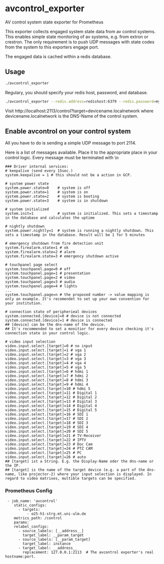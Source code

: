 # avcontrol_exporter
AV control system state exporter for Prometheus

This exporter collects engaged system state data from av control systems. This enables simple state monitoring of av systems, e.g. from extron or crestron.
The only requirement is to push UDP messages with state codes from the system to this exporters engage port.

The engaged data is cached within a redis database.

## Usage

```sh
./avcontrol_exporter
```

Regulary, you should specify your redis host,  password, and database.
```sh
./avcontrol_exporter --redis.address=redishost:6379 --redis.password=my-pass --redis.db=0
```

Visit http://localhost:2113/control?target=devicename.localnetwork where devicename.localnetwork is the DNS-Name of the control system.

## Enable avcontrol on your control system
All you have to do is sending a simple UDP message to port 2114.

Here is a list of messages available. Place it  to the appropriate place in your control logic.
Every message must be terminated with \n

```
### Driver internal services:
# keepalive (send every 15sec.)
system.keepalive = 1 # this should not be a action in GCP.

# system power state
system.power.state=0	# system is off
system.power.state=1	# system is on
system.power.state=2    # system is booting
system.power.state=3	# system is in shutdown

# system initialized
system.init=1           # system is initialized. This sets a timestamp in the database and calculates the uptime

# nightly shutdown
system.power.nightly=1  # system is running a nightly shutdown. This sets a timestamp in the database. Result will be 1 for 5 minutes

# emergency shutdown from fire detection unit
system.firealarm.state=1 # ok
system.firealarm.state=2 # alarm
system.firealarm.state=3 # emergency shutdown active

# touchpanel page select
system.touchpanel.page=0 # off
system.touchpanel.page=1 # presentation
system.touchpanel.page=2 # video
system.touchpanel.page=3 # audio
system.touchpanel.page=4 # lights
...
system.touchpanel.page=n # the proposed number -> value mapping is only an example. It's recomendet to set up your own convention for your institution.

# connection state of peripherieal devices
system.connected.[device]=0 # device is not connected
system.connected.[device]=1 # device is connected
## [device] can be the dns-name of the device.
## It's recommended to set a monitior for every device checking it's connection state in your control logic.

# video input selection
video.input.select.[target]=0 # no input
video.input.select.[target]=1 # vga 1
video.input.select.[target]=2 # vga 2
video.input.select.[target]=3 # vga 3
video.input.select.[target]=4 # vga 4
video.input.select.[target]=5 # vga 5
video.input.select.[target]=6 # hdmi 1
video.input.select.[target]=7 # hdmi 2
video.input.select.[target]=8 # hdmi 3
video.input.select.[target]=9 # hdmi 4
video.input.select.[target]=10 # hdmi 5
video.input.select.[target]=11 # Digital 1
video.input.select.[target]=12 # Digital 2
video.input.select.[target]=13 # Digital 3
video.input.select.[target]=14 # Digital 4
video.input.select.[target]=15 # Digital 5
video.input.select.[target]=16 # SDI 1
video.input.select.[target]=17 # SDI 2
video.input.select.[target]=18 # SDI 3
video.input.select.[target]=19 # SDI 4
video.input.select.[target]=20 # SDI 5
video.input.select.[target]=21 # TV-Receiver
video.input.select.[target]=22 # IPTV
video.input.select.[target]=23 # Doc Cam
video.input.select.[target]=24 # PTZ CAM
video.input.select.[target]=25 # PC
video.input.select.[target]=26 # auto
## [target] ist a String. E.g. the Display-Name oder the dns-name or the IP.
## [target] is the name of the target device (e.g. a part of the dns-name, like projector-2) where your input selection is displayed. In regard to video matrixes, multible targets can be specified.

```

### Prometheus Config
```
 - job_name: 'avcontrol'
    static_configs:
      - targets:
          - o25-h1-strg.mt.uni-ulm.de
    metrics_path: /control
    params:
    relabel_configs:
      - source_labels: [__address__]
        target_label: __param_target
      - source_labels: [__param_target]
        target_label: instance
      - target_label: __address__
        replacement: 127.0.0.1:2113  # The avcontrol exporter's real hostname:port.

```